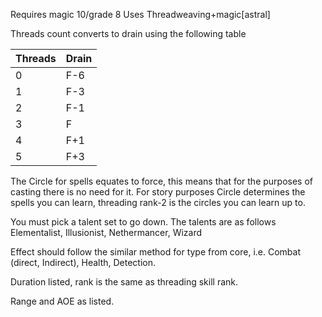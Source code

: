 Requires magic 10/grade 8
Uses Threadweaving+magic[astral]

Threads count converts to drain using the following table

| Threads | Drain |
| - | - |
| 0 | F-6 |
| 1 | F-3 |
| 2 | F-1 |
| 3 | F |
| 4 | F+1 |
| 5 | F+3 |

The Circle for spells equates to force, this means that for the purposes of casting there is no need for it. For story purposes Circle determines the spells you can learn, threading rank-2 is the circles you can learn up to. 

You must pick a talent set to go down. The talents are as follows Elementalist, Illusionist, Nethermancer, Wizard

Effect should follow the similar method for type from core, i.e. Combat (direct, Indirect), Health, Detection.

Duration listed, rank is the same as threading skill rank.

Range and AOE as listed.

